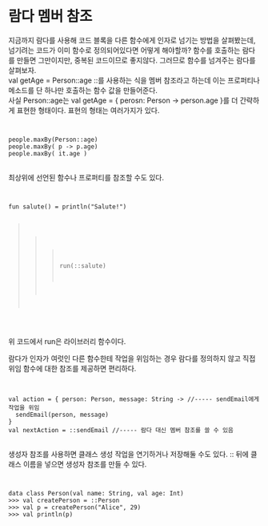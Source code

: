 # 람다 멤버 참조
지금까지 람다를 사용해 코드 블록을 다른 함수에게 인자로 넘기는 방법을 살펴봤는데, 넘기려는 코드가 이미 함수로 정의되어있다면 어떻게 해야할까? 함수를 호출하는 람다를 만들면 그만이지만, 중복된 코드이므로 좋지않다. 그러므로 함수를 넘겨주는 람다를 살펴보자.   
val getAge = Person::age
::를 사용하는 식을 멤버 참조라고 하는데 이는 프로퍼티나 메소드를 단 하나만 호출하는 함수 값을 만들어준다.   
사실 Person::age는 val getAge = { perosn: Person -> person.age }를 더 간략하게 표현한 형태이다. 표현의 형태는 여러가지가 있다.

<code>
<pre>
people.maxBy(Person::age)
people.maxBy( p -> p.age)
people.maxBy( it.age )
</code>
</pre>

최상위에 선언된 함수나 프로퍼티를 참조할 수도 있다.

<code>
<pre>
fun salute() = println("Salute!")

>>> run(::salute)
</code>
</pre>

위 코드에서 run은 라이브러리 함수이다.

람다가 인자가 여럿인 다른 함수한테 작업을 위임하는 경우 람다를 정의하지 않고 직접 위임 함수에 대한 참조를 제공하면 편리하다.

<code>
<pre>
val action = { person: Person, message: String -> //----- sendEmail에게 작업을 위임
  sendEmail(person, message)
}
val nextAction = ::sendEmail //----- 람다 대신 멤버 참조를 쓸 수 있음
</code>
</pre>

생성자 참조를 사용하면 클래스 생성 작업을 연기하거나 저장해둘 수도 있다.
:: 뒤에 클래스 이름을 넣으면 생성자 참조를 만들 수 있다.
<code>
<pre>
data class Person(val name: String, val age: Int)
>>> val createPerson = ::Person
>>> val p = createPerson("Alice", 29)
>>> val println(p)
</code>
</pre>


